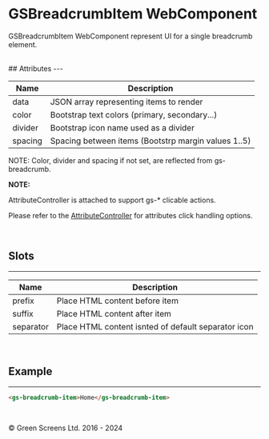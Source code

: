 # GSBreadcrumbItem WebComponent

GSBreadcrumbItem WebComponent represent UI for a single breadcrumb element.


<br>
## Attributes
---
 
| Name               | Description                                                  |
|--------------------|--------------------------------------------------------------|
| data               | JSON array representing items to render                      |
| color              | Bootstrap text colors (primary, secondary...)                |
| divider            | Bootstrap icon name used as a divider                        |
| spacing            | Spacing between items (Bootstrp margin values 1..5)          |

NOTE: Color, divider and spacing if not set, are reflected from gs-breadcrumb.

**NOTE:**

AttributeController is attached to support gs-* clicable actions.
 
Please refer to the [AttributeController](../base/AttributeController.md) for attributes click handling options.
 
<br>
 
## Slots
---

| Name               | Description                                              |
|--------------------|----------------------------------------------------------|
| prefix             | Place HTML content before item                           |
| suffix             | Place HTML content after item                            |
| separator          | Place HTML content isnted of default separator icon      |

<br>

## Example
---

```html
<gs-breadcrumb-item>Home</gs-breadcrumb-item>
```

<br>

&copy; Green Screens Ltd. 2016 - 2024
